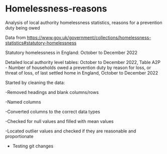 # Homelessness-reasons
Analysis of local authority homelessness statistics, reasons for a prevention duty being owed

Data from https://www.gov.uk/government/collections/homelessness-statistics#statutory-homelessness

Statutory homelessness in England: October to December 2022

Detailed local authority level tables: October to December 2022, Table A2P - Number of households owed a prevention duty by reason for loss, or threat of loss, of last settled home in England, October to December 2022


Started by cleaning the data:

-Removed headings and blank columns/rows

-Named columns

-Converted columns to the correct data types

-Checked for null values and filled with mean values

-Located outlier values and checked if they are reasonable and proportionate

- Testing git changes
